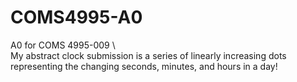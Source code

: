 # COMS4995-A0
A0 for COMS 4995-009 \ 
\
My abstract clock submission is a series of linearly increasing dots representing the changing seconds, minutes, and hours in a day!
